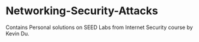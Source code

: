 # Networking-Security-Attacks
Contains Personal solutions on SEED Labs from Internet Security course by Kevin Du.
